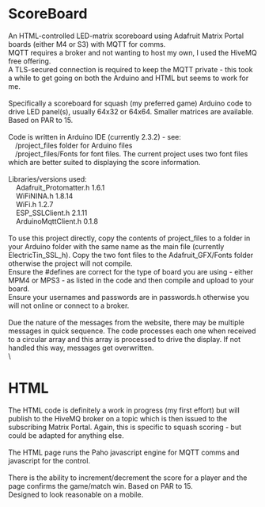 # ScoreBoard
An HTML-controlled LED-matrix scoreboard using Adafruit Matrix Portal boards (either M4 or S3) with MQTT for comms.\
MQTT requires a broker and not wanting to host my own, I used the HiveMQ free offering.\
A TLS-secured connection is required to keep the MQTT private - this took a while to get going on both the Arduino and HTML but seems to work for me.\
\
Specifically a scoreboard for squash (my preferred game) Arduino code to drive LED panel(s), usually 64x32 or 64x64. Smaller matrices are available. Based on PAR to 15.\
\
Code is written in Arduino IDE (currently 2.3.2) - see:\
    &emsp;/project_files folder for Arduino files\
    &emsp;/project_files/Fonts for font files. The current project uses two font files which are better suited to displaying the score information.\
\
Libraries/versions used:\
  &nbsp;&nbsp;&nbsp;&nbsp;Adafruit_Protomatter.h    1.6.1\
  &nbsp;&nbsp;&nbsp;&nbsp;WiFiNINA.h                1.8.14\
  &nbsp;&nbsp;&nbsp;&nbsp;WiFi.h                    1.2.7\
  &nbsp;&nbsp;&nbsp;&nbsp;ESP_SSLClient.h           2.1.11\
  &nbsp;&nbsp;&nbsp;&nbsp;ArduinoMqttClient.h       0.1.8\
  \
To use this project directly, copy the contents of project_files to a folder in your Arduino folder with the same name as the main file (currently ElectricTin_SSL_h). Copy the two font files to the Adafruit_GFX/Fonts folder otherwise the project will not compile.\
Ensure the #defines are correct for the type of board you are using - either MPM4 or MPS3 - as listed in the code and then compile and upload to your board.\
Ensure your usernames and passwords are in passwords.h otherwise you will not online or connect to a broker.\
\
Due the nature of the messages from the website, there may be multiple messages in quick sequence. The code processes each one when received to a circular array and this array is processed to drive the display. If not handled this way, messages get overwritten.\
\

















# HTML
The HTML code is definitely a work in progress (my first effort) but will publish to the HiveMQ broker on a topic which is then issued to the subscribing Matrix Portal. Again, this is specific to squash scoring - but could be adapted for anything else.\
\
The HTML page runs the Paho javascript engine for MQTT comms and javascript for the control.\
\
There is the ability to increment/decrement the score for a player and the page confirms the game/match win. Based on PAR to 15.\
Designed to look reasonable on a mobile.
